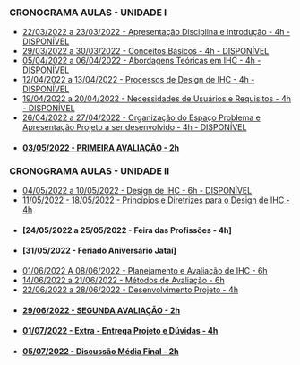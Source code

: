 ### CRONOGRAMA AULAS - UNIDADE I
- [22/03/2022 a 23/03/2022 - Apresentação Disciplina e Introdução - 4h - DISPONÍVEL](aula01.md)
- [29/03/2022 a 30/03/2022 - Conceitos Básicos - 4h - DISPONÍVEL](aula02.md)
- [05/04/2022 a 06/04/2022 - Abordagens Teóricas em IHC - 4h - DISPONÍVEL](aula03.md)
- [12/04/2022 a 13/04/2022 - Processos de Design de IHC - 4h - DISPONÍVEL](aula04.md)
- [19/04/2022 a 20/04/2022 - Necessidades de Usuários e Requisitos - 4h - DISPONÍVEL](aula05.md)
- [26/04/2022 a 27/04/2022 - Organização do Espaço Problema e Apresentação Projeto a ser desenvolvido - 4h - DISPONÍVEL](aula06.md)
- #### [03/05/2022 - PRIMEIRA AVALIAÇÃO - 2h]()
### CRONOGRAMA AULAS - UNIDADE II
- [04/05/2022 a 10/05/2022 - Design de IHC - 6h - DISPONÍVEL](aula07.md)
- [11/05/2022 - 18/05/2022 - Princípios e Diretrizes para o Design de IHC - 4h]()
- #### [24/05/2022 a 25/05/2022 - Feira das Profissões - 4h]
- #### [31/05/2022 - Feriado Aniversário Jataí]
- [01/06/2022 A 08/06/2022 - Planejamento e Avaliação de IHC - 6h]()
- [14/06/2022 a 21/06/2022 - Métodos de Avaliação - 6h]()
- [22/06/2022 a 28/06/2022 - Desenvolvimento Projeto - 4h]()
- #### [29/06/2022 - SEGUNDA AVALIAÇÃO - 2h]()
- #### [01/07/2022 - Extra - Entrega Projeto e Dúvidas - 4h]()
- #### [05/07/2022 - Discussão Média Final - 2h]()
